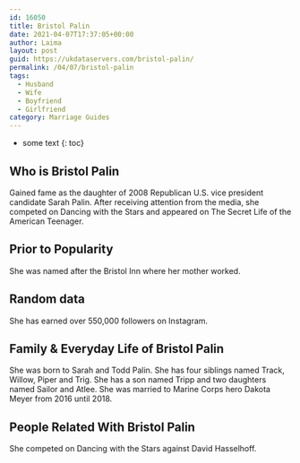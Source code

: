 ```yaml
---
id: 16050
title: Bristol Palin
date: 2021-04-07T17:37:05+00:00
author: Laima
layout: post
guid: https://ukdataservers.com/bristol-palin/
permalink: /04/07/bristol-palin
tags:
  - Husband
  - Wife
  - Boyfriend
  - Girlfriend
category: Marriage Guides
---
```


* some text
{: toc}


## Who is Bristol Palin
                  
                  
                  
Gained fame as the daughter of 2008 Republican U.S. vice president candidate Sarah Palin. After receiving attention from the media, she competed on Dancing with the Stars and appeared on The Secret Life of the American Teenager.
                  
              
            
              
            
                
                
                
## Prior to Popularity
                  
                  
                  
She was named after the Bristol Inn where her mother worked.
                  
              
            
              
            
                
                
                
## Random data
                  
                  
                  
She has earned over 550,000 followers on Instagram.
                  
              
            
              
            
                
                
                
## Family & Everyday Life of Bristol Palin
                  
                  
                  
She was born to Sarah and Todd Palin. She has four siblings named Track, Willow, Piper and Trig. She has a son named Tripp and two daughters named Sailor and Atlee. She was married to Marine Corps hero Dakota Meyer from 2016 until 2018. 
                  
              
            
              
            
                
                
                
## People Related With Bristol Palin
                  
                  
                  
She competed on Dancing with the Stars against David Hasselhoff.
                  
              
            
              
            
                
              
            
              
              
            
            
              
            
          
          
          